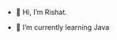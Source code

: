 - 👋 Hi, I’m Rishat.
<!--- 👀 I’m interested in ... --->
- 🌱 I’m currently learning Java
<!--- 💞️ I’m looking to collaborate on ...
- 📫 How to reach me ... --->

<!---
Rishat-S/Rishat-S is a ✨ special ✨ repository because its `README.md` (this file) appears on your GitHub profile.
You can click the Preview link to take a look at your changes.
--->
